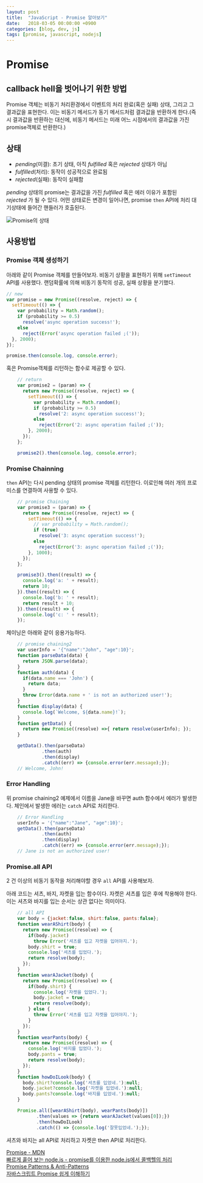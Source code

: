 ```yaml
---
layout: post
title:  "JavaScript - Promise 알아보기"
date:   2018-03-05 00:00:00 +0900
categories: [blog, dev, js]
tags: [promise, javascript, nodejs]
---
```

# Promise

## callback hell을 벗어나기 위한 방법

Promise 객체는 비동기 처리환경에서 이벤트의 처리 완료(혹은 실패) 상태, 그리고 그 결과값을 표현한다. 이는 비동기 메서드가 동기 메서드처럼 결과값을 반환하게 한다.(즉시 결과값을 반환하는 대신에, 비동기 메서드는 미래 어느 시점에서의 결과값을 가진 promise객체로 반환한다.)

## 상태

  * *pending*(미결): 초기 상태, 아직 *fulfilled* 혹은 *rejected* 상태가 아님
  * *fulfilled*(처리): 동작이 성공적으로 완료됨
  * *rejected*(실패): 동작이 실패함

*pending* 상태의 promise는 결과값을 가진 *fulfilled* 혹은 에러 이유가 포함된 *rejected* 가 될 수 있다. 어떤 상태로든 변경이 일어나면, promise `then` API에 처리 대기상태에 들어간 핸들러가 호출된다.

![Promise의 상태](https://mdn.mozillademos.org/files/8633/promises.png)

## 사용방법

### Promise 객체 생성하기

아래와 같이 Promise 객체를 만들어보자. 비동기 상황을 표현하기 위해 `setTimeout` API를 사용했다. 랜덤확률에 의해 비동기 동작의 성공, 실패 상황을 분기했다.

```javascript
// new
var promise = new Promise((resolve, reject) => {
  setTimeout(() => {
    var probability = Math.random();
    if (probability >= 0.5)
      resolve('async operation success!');
    else
      reject(Error('async operation failed ;('));
  }, 2000);
});

promise.then(console.log, console.error);
```

혹은 Promise객체를 리턴하는 함수로 제공할 수 있다.

```javascript
    // return
    var promise2 = (param) => {
      return new Promise((resolve, reject) => {
        setTimeout(() => {
          var probability = Math.random();
          if (probability >= 0.5)
            resolve('2: async operation success!');
          else
            reject(Error('2: async operation failed ;('));
        }, 2000);
      });
    };

    promise2().then(console.log, console.error);
```

### Promise Chainning

`then` API는 다시 pending 상태의 promise 객체를 리턴한다. 이로인해 여러 개의 프로미스를 연결하여 사용할 수 있다.

```javascript
    // promise Chaining
    var promise3 = (param) => {
      return new Promise((resolve, reject) => {
        setTimeout(() => {
          // var probability = Math.random();
          if (true)
            resolve('3: async operation success!');
          else
            reject(Error('3: async operation failed ;('));
        }, 1000);
      });
    };

    promise3().then((result) => {
      console.log('a: ' + result);
      return 10;
    }).then((result) => {
      console.log('b: ' + result);
      return result + 10;
    }).then((result) => {
      console.log('c: ' + result);
    });
```

체이닝은 아래와 같이 응용가능하다.

```javascript
    // promise chaining2
    var userInfo = '{"name":"John", "age":10}';
    function parseData(data) {
      return JSON.parse(data);
    }
    function auth(data) {
      if(data.name === 'John') {
        return data;
      }
      throw Error(data.name + ' is not an authorized user!');
    }
    function display(data) {
      console.log(`Welcome, ${data.name}!`);
    }
    function getData() {
      return new Promise((resolve) =>{ return resolve(userInfo); });
    }

    getData().then(parseData)
             .then(auth)
             .then(display)
             .catch((err) => {console.error(err.message);});
    // Welcome, John!
```

### Error Handling

위 promise chaining2 예제에서 이름을 Jane을 바꾸면 auth 함수에서 에러가 발생한다. 체인에서 발생한 에러는 `catch` API로 처리한다.

```javascript
    // Error Handling
    userInfo = '{"name":"Jane", "age":10}';
    getData().then(parseData)
             .then(auth)
             .then(display)
             .catch((err) => {console.error(err.message);});
    // Jane is not an authorized user!
```

### Promise.all API

2 건 이상의 비동기 동작을 처리해야할 경우 `all` API를 사용해보자.

아래 코드는 셔츠, 바지, 자켓을 입는 함수이다. 자켓은 셔츠를 입은 후에 착용해야 한다. 이는 셔츠와 바지를 입는 순서는 상관 없다는 의미이다.

```javascript
    // all API
    var body = {jacket:false, shirt:false, pants:false};
    function wearAShirt(body) {
      return new Promise((resolve) => {
        if(body.jacket)
          throw Error('셔츠를 입고 자켓을 입어야지.');
        body.shirt = true;
        console.log('셔츠를 입었다.');
        return resolve(body);
      });
    }
    function wearAJacket(body) {
      return new Promise((resolve) => {
        if(body.shirt) {
          console.log('자켓을 입었다.');
          body.jacket = true;
          return resolve(body);
        } else {
          throw Error('셔츠를 입고 자켓을 입어야지.');
        }
      });
    }
    function wearPants(body) {
      return new Promise((resolve) => {
        console.log('바지를 입었다.');
        body.pants = true;
        return resolve(body);
      });
    }
    function howDoILook(body) {
      body.shirt?console.log('셔츠를 입었네.'):null;
      body.jacket?console.log('자켓을 입었네.'):null;
      body.pants?console.log('바지를 입었네.'):null;
    }

    Promise.all([wearAShirt(body), wearPants(body)])
           .then(values => {return wearAJacket(values[0]);})
           .then(howDoILook)
           .catch(() => {console.log('잘못입었네.');});
```

셔츠와 바지는 all API로 처리하고 자켓은 then API로 처리한다.

[Promise - MDN](https://developer.mozilla.org/en-US/docs/Web/JavaScript/Reference/Global_Objects/Promise)  
[빠르게 훝어 보는 node.js - promise를 이용한 node.js에서 콜백헬의 처리](http://bcho.tistory.com/1086)  
[Promise Patterns & Anti-Patterns](https://medium.com/witinweb/%EB%B2%88%EC%97%AD-promise-patterns-anti-patterns-4065d8c26e89)  
[자바스크립트 Promise 쉽게 이해하기](https://joshua1988.github.io/web-development/javascript/promise-for-beginners/)  
